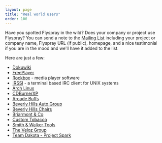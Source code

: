 ```yaml
---
layout: page
title: "Real world users"
order: 100
---
```

Have you spotted Flyspray in the wild? Does your company or project use Flyspray? You can send a note to the [Mailing List](/community/mailing-list/) including your project or company name, Flyspray URL (if public), homepage, and a nice testimonial if you are in the mood and we'll have it added to the list.

Here are just a few:

 * [Dokuwiki](http://bugs.splitbrain.org/)
 * [FreePlayer](http://bugs.freeplayer.org)
 * [Rockbox](http://www.rockbox.org/tracker) - media player software
 * [IRSSI](http://bugs.irssi.org) - a terminal based IRC client for UNIX systems
 * [Arch Linux](http://bugs.archlinux.org/)
 * [CDBurnerXP](https://bugs.cdburnerxp.se)
 * [Arcade Buffs]([http://www.arcadebuffs.com)
 * [Beverly Hills Auto Group](http://www.bhautogroup.com)
 * [Beverly Hills Chairs](http://www.beverlyhillschairs.com)
 * [Briarmont & Co](http://www.briarmontcompany.com)
 * [Custom Tobacco](http://www.customtobacco.com)
 * [Smith & Walker Tools](http://www.smithandwalkertools.com)
 * [The Veloz Group](http://www.thevelozgroup.com)
 * [Team Dakota - Project Spark](http://www.projectspark.com)
